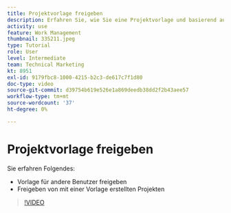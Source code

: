 ```yaml
---
title: Projektvorlage freigeben
description: Erfahren Sie, wie Sie eine Projektvorlage und basierend auf einer Vorlage erstellte Projekte freigeben können.
activity: use
feature: Work Management
thumbnail: 335211.jpeg
type: Tutorial
role: User
level: Intermediate
team: Technical Marketing
kt: 8951
exl-id: 9179fbc8-1000-4215-b2c3-de617c7f1d80
doc-type: video
source-git-commit: d39754b619e526e1a869deedb38dd2f2b43aee57
workflow-type: tm+mt
source-wordcount: '37'
ht-degree: 0%

---
```


# Projektvorlage freigeben

Sie erfahren Folgendes:

* Vorlage für andere Benutzer freigeben
* Freigeben von mit einer Vorlage erstellten Projekten

>[!VIDEO](https://video.tv.adobe.com/v/335211/?quality=12)
